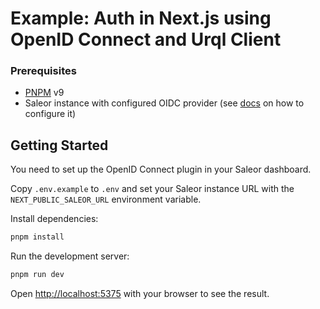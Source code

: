 # Example: Auth in Next.js using OpenID Connect and Urql Client

### Prerequisites

- [PNPM](https://pnpm.io/) v9
- Saleor instance with configured OIDC provider (see [docs](https://docs.saleor.io/api-usage/authentication#oidc-single-sign-on-sso-flow) on how to configure it)

## Getting Started

You need to set up the OpenID Connect plugin in your Saleor dashboard.

Copy `.env.example` to `.env` and set your Saleor instance URL with the `NEXT_PUBLIC_SALEOR_URL` environment variable.

Install dependencies:

```bash
pnpm install
```

Run the development server:

```bash
pnpm run dev
```

Open [http://localhost:5375](http://localhost:5375) with your browser to see the result.

